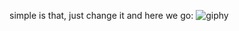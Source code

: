 simple is that, just change it and here we go:
![giphy](https://github.com/user-attachments/assets/3f0edaa3-d4e6-42dc-b706-38a10a524689)
